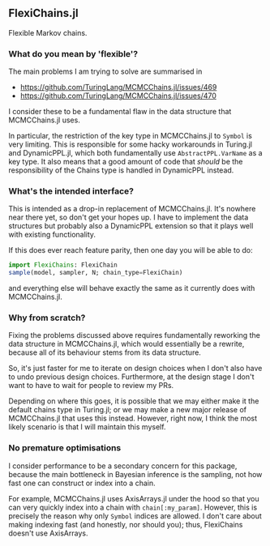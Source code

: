## FlexiChains.jl

Flexible Markov chains.

### What do you mean by 'flexible'?

The main problems I am trying to solve are summarised in 
- https://github.com/TuringLang/MCMCChains.jl/issues/469
- https://github.com/TuringLang/MCMCChains.jl/issues/470

I consider these to be a fundamental flaw in the data structure that MCMCChains.jl uses.

In particular, the restriction of the key type in MCMCChains.jl to `Symbol` is very limiting.
This is responsible for some hacky workarounds in Turing.jl and DynamicPPL.jl, which both fundamentally use `AbstractPPL.VarName` as a key type.
It also means that a good amount of code that _should_ be the responsibility of the Chains type is handled in DynamicPPL instead.

### What's the intended interface?

This is intended as a drop-in replacement of MCMCChains.jl.
It's nowhere near there yet, so don't get your hopes up.
I have to implement the data structures but probably also a DynamicPPL extension so that it plays well with existing functionality.

If this does ever reach feature parity, then one day you will be able to do:

```julia
import FlexiChains: FlexiChain
sample(model, sampler, N; chain_type=FlexiChain)
```

and everything else will behave exactly the same as it currently does with MCMCChains.jl.

### Why from scratch?

Fixing the problems discussed above requires fundamentally reworking the data structure in MCMCChains.jl, which would essentially be a rewrite, because all of its behaviour stems from its data structure.

So, it's just faster for me to iterate on design choices when I don't also have to undo previous design choices.
Furthermore, at the design stage I don't want to have to wait for people to review my PRs.

Depending on where this goes, it is possible that we may either make it the default chains type in Turing.jl; or we may make a new major release of MCMCChains.jl that uses this instead.
However, right now, I think the most likely scenario is that I will maintain this myself.

### No premature optimisations

I consider performance to be a secondary concern for this package, because the main bottleneck in Bayesian inference is the sampling, not how fast one can construct or index into a chain.

For example, MCMCChains.jl uses AxisArrays.jl under the hood so that you can very quickly index into a chain with `chain[:my_param]`.
However, this is precisely the reason why only `Symbol` indices are allowed.
I don't care about making indexing fast (and honestly, nor should you); thus, FlexiChains doesn't use AxisArrays.

